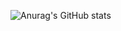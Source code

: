 ![Anurag's GitHub stats](https://github-readme-stats.vercel.app/api?username=Raymond1030&show_icons=true&theme=radical)
<!-- 
[![Top Langs](https://github-readme-stats.vercel.app/api/top-langs/?username=Raymond1030&layout=compact&hide=c#)](https://github.com/anuraghazra/github-readme-stats)
 -->
